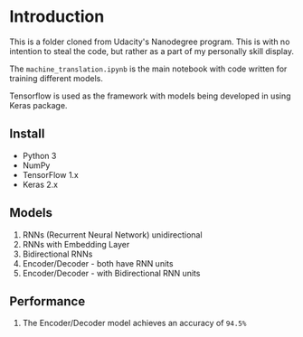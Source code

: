 # Introduction
This is a folder cloned from Udacity's Nanodegree program. This is with no intention to steal the code, but rather as a part of my personally skill display.

The `machine_translation.ipynb` is the main notebook with code written for training different models.

Tensorflow is used as the framework with models being developed in using Keras package.
## Install
- Python 3
- NumPy
- TensorFlow 1.x
- Keras 2.x

## Models
1. RNNs (Recurrent Neural Network) unidirectional
2. RNNs with Embedding Layer
3. Bidirectional RNNs
4. Encoder/Decoder - both have RNN units
5. Encoder/Decoder - with Bidirectional RNN units


## Performance

1. The Encoder/Decoder model achieves an accuracy of `94.5%`